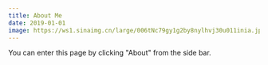 ```yaml
---
title: About Me
date: 2019-01-01
image: https://ws1.sinaimg.cn/large/006tNc79gy1g2by8nylhvj30u011inia.jpg
---
```


You can enter this page by clicking "About" from the side bar.
